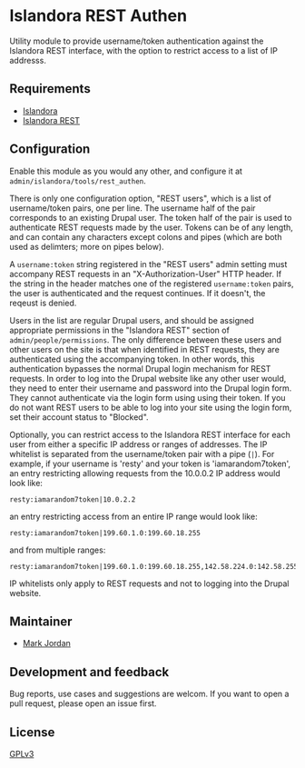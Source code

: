 # Islandora REST Authen

Utility module to provide username/token authentication against the Islandora REST interface, with the option to restrict access to a list of IP addresss.

## Requirements

* [Islandora](https://github.com/Islandora/islandora)
* [Islandora REST](https://github.com/discoverygarden/islandora_rest)

## Configuration

Enable this module as you would any other, and configure it at `admin/islandora/tools/rest_authen`.

There is only one configuration option, "REST users", which is a list of username/token pairs, one per line. The username half of the pair corresponds to an existing Drupal user. The token half of the pair is used to authenticate REST requests made by the user. Tokens can be of any length, and can contain any characters except colons and pipes (which are both used as delimters; more on pipes below).

A `username:token` string registered in the "REST users" admin setting must accompany REST requests in an "X-Authorization-User" HTTP header. If the string in the header matches one of the registered `username:token` pairs, the user is authenticated and the request continues. If it doesn't, the reqeust is denied.

Users in the list are regular Drupal users, and should be assigned appropriate permissions in the "Islandora REST" section of `admin/people/permissions`. The only difference between these users and other users on the site is that when identified in REST requests, they are authenticated using the accompanying token. In other words, this authentication bypasses the normal Drupal login mechanism for REST requests. In order to log into the Drupal website like any other user would, they need to enter their username and password into the Drupal login form. They cannot authenticate via the login form using using their token. If you do not want REST users to be able to log into your site using the login form, set their account status to "Blocked".

Optionally, you can restrict access to the Islandora REST interface for each user from either a specific IP address or ranges of addresses. The IP whitelist is separated from the username/token pair with a pipe (`|`). For example, if your username is 'resty' and your token is 'iamarandom7token', an entry restricting allowing requests from the 10.0.0.2 IP address would look like:

```
resty:iamarandom7token|10.0.2.2
```

an entry restricting access from an entire IP range would look like:

```
resty:iamarandom7token|199.60.1.0:199.60.18.255
```

and from multiple ranges:

```
resty:iamarandom7token|199.60.1.0:199.60.18.255,142.58.224.0:142.58.255.255
```

IP whitelists only apply to REST requests and not to logging into the Drupal website.

## Maintainer

* [Mark Jordan](https://github.com/mjordan)

## Development and feedback

Bug reports, use cases and suggestions are welcom. If you want to open a pull request, please open an issue first.

## License

 [GPLv3](http://www.gnu.org/licenses/gpl-3.0.txt)
